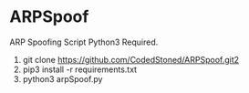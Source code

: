 # ARPSpoof
ARP Spoofing Script
Python3 Required.
1. git clone https://github.com/CodedStoned/ARPSpoof.git2
2. pip3 install -r requirements.txt
3. python3 arpSpoof.py
